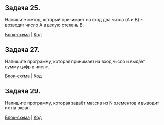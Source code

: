 ## Задача 25. 
Напишите метод, который принимает на вход два числа (A и B) и возводит число A в целую степень B.

[Блок-схема](Task25/diagram.drawio.png) | [Код](Task25/Program.cs)

## Задача 27. 
Напишите программу, которая принимает на вход число и выдаёт сумму цифр в числе.

[Блок-схема](Task27/diagram.drawio.png) | [Код](Task27/Program.cs)

## Задача 29. 
Напишите программу, которая задаёт массив из N элементов и выводит их на экран.

[Блок-схема](Task29/diagram.drawio.png) | [Код](Task29/Program.cs)
